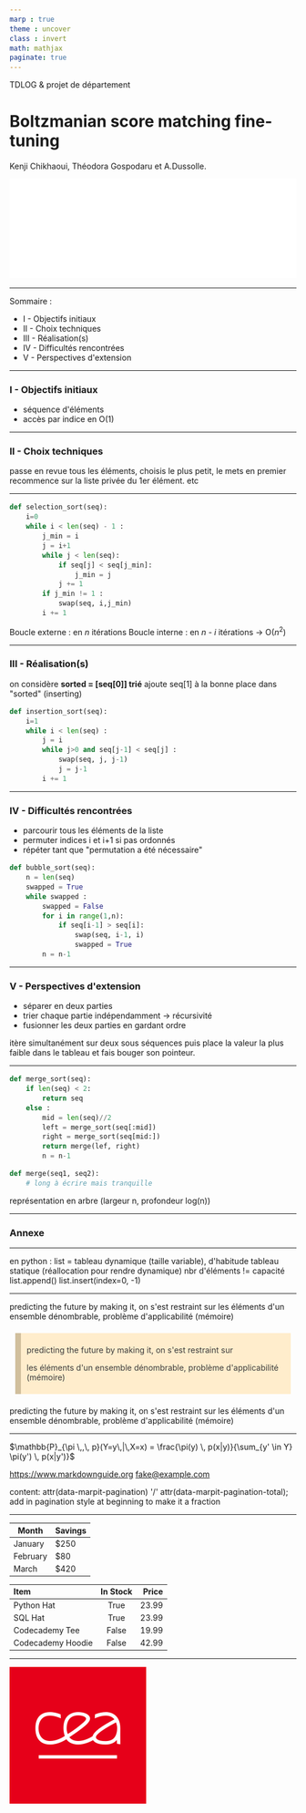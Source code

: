 ```yaml
---
marp : true
theme : uncover
class : invert
math: mathjax
paginate: true
---
```

<style>
section::after {
    /* Layout of pagination content */
    box-sizing: border-box;
    text-align: center;
    width: 120px;
    height: 120px;
    line-height: 40px;
    padding: 20px;

    /* Triangle background */
    background: linear-gradient(-45deg, rgba(0, 0, 0, 0.05) 50%, transparent 100%);
    background-size: cover;
  }
blockquote {
  background: #ffedcc;
  border-left: 10px solid #d1bf9d;
  margin: 1.5em 10px;
  padding: 0.5em 10px;
  color: #3b3b3b;
}
blockquote:before{
  content: unset;
}
blockquote:after{
  content: unset;
}
</style>

<!--- Welcome to our ReadMe, right-click on this md-file and "Open Preview" to this our presentation of this project --->
TDLOG & projet de département  
# Boltzmanian score matching fine-tuning  
Kenji Chikhaoui, Théodora Gospodaru et A.Dussolle.  
<!-- 27/01/2025 -->
![w:600 h:207](images/enpc.png)

---

Sommaire :
* I - Objectifs initiaux 
* II - Choix techniques
* III - Réalisation(s)
* IV - Difficultés rencontrées
* V - Perspectives d'extension

---
### I - Objectifs initiaux 
* séquence d'éléments
* accès par indice en O(1)

<!-- appartient cursus classique 
récursivité, intéressant d'un point de vue théorique, en pratique réutilise les algo pré-implémentés (i.e entraînement) -->

---

### II - Choix techniques
passe en revue tous les éléments, choisis le plus petit, le mets en premier
recommence sur la liste privée du 1er élément. etc

<!-- --- 
* correction
* aboutit en temps fini
-> invariant(s)

laisser commentaire  (# [0,...,i] trié)

! lisibilité du code
code plus souvent lu qu'écrit

swap(list,indice_a, indice_b) permute les deux indices dans la liste


_paginate: skip -->
---


```python
def selection_sort(seq):
    i=0
    while i < len(seq) - 1 :
        j_min = i
        j = i+1
        while j < len(seq):
            if seq[j] < seq[j_min]:
                j_min = j
            j += 1
        if j_min != 1 :
            swap(seq, i,j_min)
        i += 1

```
Boucle externe : en *n* itérations
Boucle interne : en *n - i* itérations
-> O($n^{2}$)

---
### III - Réalisation(s)
on considère **sorted = [seq[0]] trié**
ajoute seq[1] à la bonne place dans "sorted" (inserting)

```python
def insertion_sort(seq):
    i=1
    while i < len(seq) :
        j = i
        while j>0 and seq[j-1] < seq[j] :
            swap(seq, j, j-1)
            j = j-1
        i += 1
```

---
### IV - Difficultés rencontrées
* parcourir tous les éléments de la liste
* permuter indices i et i+1 si pas ordonnés
* répéter tant que "permutation a été nécessaire"
```python
def bubble_sort(seq):
    n = len(seq)
    swapped = True
    while swapped :
        swapped = False
        for i in range(1,n):
            if seq[i-1] > seq[i]:
                swap(seq, i-1, i)
                swapped = True
        n = n-1
```

---
### V - Perspectives d'extension
* séparer en deux parties
* trier chaque partie indépendamment -> récursivité
* fusionner les deux parties en gardant ordre

itère simultanément sur deux sous séquences puis place la valeur la plus faible dans le tableau et fais bouger son pointeur.

---
```python
def merge_sort(seq):
    if len(seq) < 2:
        return seq
    else :
        mid = len(seq)//2
        left = merge_sort(seq[:mid])
        right = merge_sort(seq[mid:])
        return merge(lef, right)
        n = n-1
```
```python
def merge(seq1, seq2):
    # long à écrire mais tranquille
```
représentation en arbre (largeur n, profondeur log(n))

---
### Annexe 


---
en python : list = tableau dynamique (taille variable), d'habitude tableau statique 
(réallocation pour rendre dynamique)
nbr d'éléments != capacité
list.append()
list.insert(index=0, -1)

---
predicting the future by making it, on s'est restraint sur les éléments d'un 
ensemble dénombrable, problème d'applicabilité (mémoire)

> predicting the future by making it, on s'est restraint sur
>
>les éléments d'un ensemble dénombrable, problème d'applicabilité (mémoire)

predicting the future by making it, on s'est restraint sur les éléments d'un ensemble dénombrable, problème d'applicabilité (mémoire)

---
$\mathbb{P}_{\pi \,,\, p}(Y=y\,|\,X=x) = \frac{\pi(y) \, p(x|y)}{\sum_{y' \in Y} \pi(y') \, p(x|y')}$


<https://www.markdownguide.org>
<fake@example.com>

content: attr(data-marpit-pagination) '/' attr(data-marpit-pagination-total);
add in pagination style at beginning to make it a fraction

---
<!-- paginate: false -->
| Month    | Savings |
| -------- | ------- |
| January  | $250    |
| February | $80     |
| March    | $420    |


| Item              | In Stock | Price |
| :---------------- | :------: | ----: |
| Python Hat        |   True   | 23.99 |
| SQL Hat           |   True   | 23.99 |
| Codecademy Tee    |  False   | 19.99 |
| Codecademy Hoodie |  False   | 42.99 |

---
![](images/cea.png)